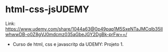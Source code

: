 # html-css-jsUDEMY
Link: https://www.udemy.com/share/1044a63@0p49pap1M5SxeNTaJMCqlb35IIwhwwDB-o0Z8gVJ0mdcmz035aGbeJGY2DgBk-prFw==/
- Curso de html, css e javascritp da UDEMY: Projeto 1.
